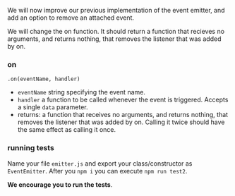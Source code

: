 We will now improve our previous implementation of the event emitter, and add an option to remove an attached event.

We will change the on function. It should return a function that recieves no arguments, and returns nothing, that removes the listener that was added by on.

### on

    .on(eventName, handler)
     
 - `eventName` string specifying the event name.
 - `handler` a function to be called whenever the event is triggered. Accepts a single `data` parameter.
 - returns: a function that receives no arguments, and returns nothing, that removes the listener that was added by on. 
    Calling it twice should have the same effect as calling it once.

### running tests
Name your file `emitter.js` and export your class/constructor as `EventEmitter`. After you `npm i` you can execute `npm run test2`.

**We __encourage__ you to run the tests**.